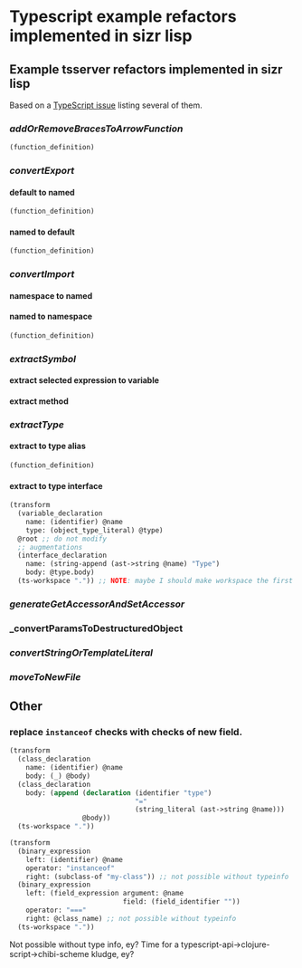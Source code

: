 # Typescript example refactors implemented in sizr lisp

## Example tsserver refactors implemented in sizr lisp

Based on a [TypeScript issue](https://github.com/microsoft/TypeScript/issues/37895) listing
several of them.

### _addOrRemoveBracesToArrowFunction_

```lisp
(function_definition)
```

### _convertExport_

#### default to named

```lisp
(function_definition)
```

#### named to default

```lisp
(function_definition)
```

### _convertImport_

#### namespace to named

#### named to namespace

```lisp
(function_definition)
```

### _extractSymbol_

#### extract selected expression to variable

#### extract method

### _extractType_

#### extract to type alias

```lisp
(function_definition)
```

#### extract to type interface

```lisp
(transform
  (variable_declaration
    name: (identifier) @name
    type: (object_type_literal) @type)
  @root ;; do not modify
  ;; augmentations
  (interface_declaration
    name: (string-append (ast->string @name) "Type")
    body: @type.body)
  (ts-workspace ".")) ;; NOTE: maybe I should make workspace the first argument, not last
```

### _generateGetAccessorAndSetAccessor_

### _convertParamsToDestructuredObject

### _convertStringOrTemplateLiteral_

### _moveToNewFile_

## Other

### replace `instanceof` checks with checks of new field.

```lisp
(transform
  (class_declaration
    name: (identifier) @name
    body: (_) @body)
  (class_declaration
    body: (append (declaration (identifier "type")
                               "="
                               (string_literal (ast->string @name)))
                  @body))
  (ts-workspace "."))

(transform
  (binary_expression
    left: (identifier) @name
    operator: "instanceof"
    right: (subclass-of "my-class")) ;; not possible without typeinfo
  (binary_expression
    left: (field_expression argument: @name
                            field: (field_identifier ""))
    operator: "==="
    right: @class_name) ;; not possible without typeinfo
  (ts-workspace "."))
```

Not possible without type info, ey?
Time for a typescript-api->clojure-script->chibi-scheme kludge, ey?

